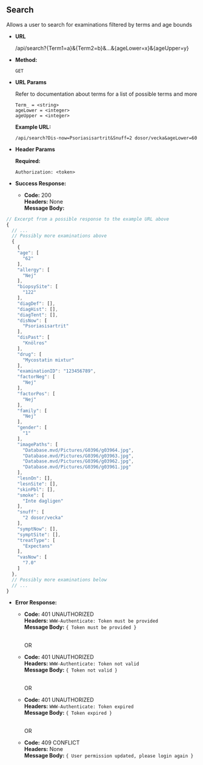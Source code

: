 **Search**
----
  Allows a user to search for examinations filtered by terms and age bounds

* **URL**

  /api/search?{Term1=a}&{Term2=b}&...&{ageLower=x}&{ageUpper=y}

* **Method:**

  `GET`
  
*  **URL Params**
    
    Refer to documentation about terms for a list of possible terms and more

    `Term_ = <string>` <br />
    `ageLower = <integer>` <br />
    `ageUpper = <integer>` <br />
    
    **Example URL:**
    
    `/api/search?Dis-now=Psoriasisartrit&Snuff=2 dosor/vecka&ageLower=60`
  
*  **Header Params**

   **Required:**
 
   `Authorization: <token>` <br />

* **Success Response:**

  * **Code:** 200 <br />
    **Headers:** None <br />
    **Message Body:** <br />
 
```javascript
// Excerpt from a possible response to the example URL above
{
  // ...
  // Possibly more examinations above
  {
    {
    "age": [
      "62"
    ],
    "allergy": [
      "Nej"
    ],
    "biopsySite": [
      "122"
    ],
    "diagDef": [],
    "diagHist": [],
    "diagTent": [],
    "disNow": [
      "Psoriasisartrit"
    ],
    "disPast": [
      "Knölros"
    ],
    "drug": [
      "Mycostatin mixtur"
    ],
    "examinationID": "123456789",
    "factorNeg": [
      "Nej"
    ],
    "factorPos": [
      "Nej"
    ],
    "family": [
      "Nej"
    ],
    "gender": [
      "1"
    ],
    "imagePaths": [
      "Database.mvd/Pictures/G0396/g03964.jpg",
      "Database.mvd/Pictures/G0396/g03963.jpg",
      "Database.mvd/Pictures/G0396/g03962.jpg",
      "Database.mvd/Pictures/G0396/g03961.jpg"
    ],
    "lesnOn": [],
    "lesnSite": [],
    "skinPbl": [],
    "smoke": [
      "Inte dagligen"
    ],
    "snuff": [
      "2 dosor/vecka"
    ],
    "symptNow": [],
    "symptSite": [],
    "treatType": [
      "Expectans"
    ],
    "vasNow": [
      "7.0"
    ]
  },
  // Possibly more examinations below
  // ...
}
```
 
* **Error Response:**

  * **Code:** 401 UNAUTHORIZED <br />
    **Headers:** `WWW-Authenticate: Token must be provided` <br />
    **Message Body:** `{ Token must be provided }` <br /><br />

    OR

  * **Code:** 401 UNAUTHORIZED <br />
    **Headers:** `WWW-Authenticate: Token not valid` <br />
    **Message Body:** `{ Token not valid }` <br /><br />

    OR

  * **Code:** 401 UNAUTHORIZED <br />
    **Headers:** `WWW-Authenticate: Token expired` <br />
    **Message Body:** `{ Token expired }` <br /><br />

    OR

  * **Code:** 409 CONFLICT <br />
    **Headers:** None <br />
    **Message Body:** `{ User permission updated, please login again }` <br /><br />
